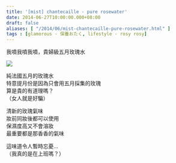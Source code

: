 ```yaml
---
title: '[mist] chantecaille - pure rosewater'
date: 2014-06-27T10:00:00.000+08:00
draft: false
aliases: [ "/2014/06/mist-chantecaille-pure-rosewater.html" ]
tags : [glamorous - 保養おたく, lifestyle - rosy rosy]
---
```


我噴我噴我噴，貴婦級五月玫瑰水  

[![](https://1.bp.blogspot.com/-o_3Nt6Vrhss/XEMrvx6aBuI/AAAAAAAAFyE/Qcxsz7lJ-WkltudG6lF6B2Q2pAWKl0BNQCLcBGAs/s640/14417430055_7b9868785c_z.jpg)](https://1.bp.blogspot.com/-o_3Nt6Vrhss/XEMrvx6aBuI/AAAAAAAAFyE/Qcxsz7lJ-WkltudG6lF6B2Q2pAWKl0BNQCLcBGAs/s1600/14417430055_7b9868785c_z.jpg)

純法國五月的玫瑰水  
特意提月份是因為只會用五月採集的玫瑰  
算是貴的有道理嗎？  
（女人就是好騙）  
  
清新的玫瑰氣味  
妝前同妝後都可以使用  
保濕度高又不會溶妝  
最重要都是那香香的氣味  
  
這味道令人暫時忘憂...  
（我真的是在上班嗎？）